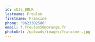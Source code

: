 ```yaml
---
id: xUJz_BDLR
lastname: Freulon
firstname: Francine
phone: "0623302586"
email: f.freulon50@orange.fr
photoUrl: /uploads/images/francine-.jpg
---
```

